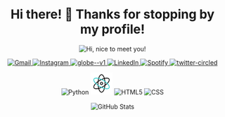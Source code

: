 <h1 align="center">Hi there! 👋 Thanks for stopping by my profile!</h1>
<p align=center>
  <img src="https://media2.giphy.com/media/l4eKJc1iZBxfCtgKGb/giphy.gif?cid=ecf05e472mv23e8im8omxxxzj5rti91iasohcnm8s15qb2ig&ep=v1_gifs_search&rid=giphy.gif&ct=g" width=500px title="Hi, nice to meet you!">
</p>


<!-- Socials with Links -->
<p align="center">
  <a href="mailto:business@mstonjek.cz">
    <img src="https://img.icons8.com/doodle/96/000000/gmail-new.png" width="50" title="Gmail">
  </a>
   <a href="#">
    <img width="48" height="48" src="https://img.icons8.com/doodle/48/instagram--v1.png" alt="Instagram"/>
  </a>
   <a href="#">
   <img width="48" height="48" src="https://img.icons8.com/doodle/48/globe--v1.png" alt="globe--v1"/>
  </a>
  <a href="#">
    <img src="https://img.icons8.com/doodle/96/000000/linkedin-circled.png" width="50" title="LinkedIn">
  </a>
  <a href="#">
    <img src="https://img.icons8.com/doodle/96/000000/spotify.png" width="50" title="Spotify">
  </a>
  <a href="#">
    <img width="48" height="48" src="https://img.icons8.com/doodle/48/twitter-circled.png" alt="twitter-circled"/>
  </a>
 
   
  
  
</p>


<!-- Skills Section -->
<p align="center">
  <img alt="Python" src="https://i.giphy.com/media/LMt9638dO8dftAjtco/200.webp" width="50" title="Python">
  <img alt="React" src="https://github.com/mstonjek/mstonjek/blob/main/physics.gif" width="50" title="React">
  <img alt="HTML5" src="https://media.giphy.com/media/XAxylRMCdpbEWUAvr8/giphy.gif" width="50" title="HTML">
  <img alt="CSS" src="https://media.giphy.com/media/fsEaZldNC8A1PJ3mwp/giphy.gif" width="50" title="CSS">
</p>

<!-- GitHub Stats -->
<p align="center">
  <img align="center" alt="GitHub Stats" src="https://github-readme-stats.vercel.app/api?username=mstonjek&show_icons=true&theme=dark&hide=issues&hide_border=true&hide_title=true&count_private=true">
</p>


